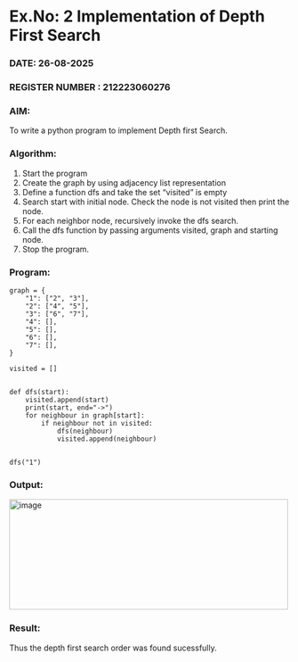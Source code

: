 # Ex.No: 2  Implementation of Depth First Search
### DATE: 26-08-2025                                                                          
### REGISTER NUMBER : 212223060276
### AIM: 
To write a python program to implement Depth first Search. 
### Algorithm:
1. Start the program
2. Create the graph by using adjacency list representation
3. Define a function dfs and take the set “visited” is empty 
4. Search start with initial node. Check the node is not visited then print the node.
5. For each neighbor node, recursively invoke the dfs search.
6. Call the dfs function by passing arguments visited, graph and starting node.
7. Stop the program.
### Program:
```
graph = {
    "1": ["2", "3"],
    "2": ["4", "5"],
    "3": ["6", "7"],
    "4": [],
    "5": [],
    "6": [],
    "7": [],
}

visited = []


def dfs(start):
    visited.append(start)
    print(start, end="->")
    for neighbour in graph[start]:
        if neighbour not in visited:
            dfs(neighbour)
            visited.append(neighbour)


dfs("1")
```



### Output:

<img width="501" height="198" alt="image" src="https://github.com/user-attachments/assets/13a8e181-2d7b-4f21-be0d-80f721acb7ef" />



### Result:
Thus the depth first search order was found sucessfully.
